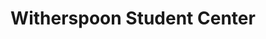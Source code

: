 ---
categories:
- '1970'
- '1980'
- '1990'
- '2000'
events:
- audio_id: null
  building: Witherspoon Student Center
  categories: witherspoon-student-center
  description: This sorority has been an international service organization established
    by African-American college-educated women.
  event_decade: '1970'
  event_id: '16'
  excerpt: This sorority has been an international service organization established
    by African-American college-educated women.
  iiif_crop: null
  image id (orig): funk_witherspoon
  image_caption: null
  image_id: funk_witherspoon
  image_type: null
  redirect_from: null
  start_date: 01/01/1976
  title: Alpha Kappa Alpha sorority chapter established
  year: '1976'
- audio_id: null
  building: Witherspoon Student Center
  categories: witherspoon-student-center
  description: This fraternity's fundamental purpose is achievement.
  event_decade: '1980'
  event_id: '20'
  excerpt: This fraternity's fundamental purpose is achievement.
  iiif_crop: null
  image id (orig): funk_witherspoon
  image_caption: null
  image_id: funk_witherspoon
  image_type: null
  redirect_from: null
  start_date: 01/01/1980
  title: Kappa Alpha Psi fraternity chapter established
  year: '1980'
- audio_id: null
  building: Witherspoon Student Center
  categories: witherspoon-student-center
  description: This fraternity was founded on the principles of brotherhood, scholarship,
    and service,
  event_decade: '1980'
  event_id: '21'
  excerpt: This fraternity was founded on the principles of brotherhood, scholarship,
    and service,
  iiif_crop: null
  image id (orig): funk_witherspoon
  image_caption: null
  image_id: funk_witherspoon
  image_type: null
  redirect_from: null
  start_date: 01/01/1982
  title: Phi Beta Sigma fraternity chapter established
  year: '1982'
- audio_id: null
  building: Witherspoon Student Center
  categories: witherspoon-student-center
  description: June became the first African American to serve as editor of the student
    newspaper.
  event_decade: '1980'
  event_id: '27'
  excerpt: June became the first African American to serve as editor of the student
    newspaper.
  iiif_crop: null
  image id (orig): mc00336-WitherspoonStudentCenter-Jun2014
  image_caption: null
  image_id: mc00336-WitherspoonStudentCenter-Jun2014
  image_type: null
  redirect_from: null
  start_date: 01/01/1989
  title: Dwuan June, Editor of Technician
  year: '1989'
- audio_id: null
  building: Witherspoon Student Center
  categories: witherspoon-student-center
  description: This sorority was founded on the precepts of scholarship, service,
    finer womanhood and sisterly love.
  event_decade: '1990'
  event_id: '29'
  excerpt: This sorority was founded on the precepts of scholarship, service, finer
    womanhood and sisterly love.
  iiif_crop: null
  image id (orig): funk_witherspoonStudentCenter
  image_caption: null
  image_id: funk_witherspoonStudentCenter
  image_type: null
  redirect_from: null
  start_date: 01/01/1990
  title: Zeta Phi Beta sorority chapter established
  year: '1990'
- audio_id: null
  building: Witherspoon Student Center
  categories: witherspoon-student-center
  description: 'The building formerly known as the Student Center Annex was dedicated
    on this date to honor Dr. Augustus McIver Witherspoon. It thus became the first
    building on campus named after an African American. Dr. Witherspoon earned his
    Ph.D. in Botany from NCSU in 1971, making him the second African American student
    to receive a Ph.D. from NC State. He joined the faculty as Instructor of Botany
    and eventually held the following posts at NCSU: Full Professor, Assistant Dean,
    Acting Dean and Associate Dean of the Graduate School, Associate Provost and Coordinator
    of African-American Affairs.'
  event_decade: '1990'
  event_id: '31'
  excerpt: The building formerly known as the Student Center Annex was dedicated on
    this date to honor Dr. Augustus McIver Witherspoon. It thus became the first building
    on campus named after an African American. Dr. Witherspoon earned his Ph.D. in
    Botany from NCSU in 1971, making him the second African American student to receive
    a Ph.D. from NC State. He joined the faculty as Instructor of Botany and eventually
    held the following posts at NCSU&#58; Full Professor, Assistant Dean, Acting Dean
    and Associate Dean of the Graduate School, Associate Provost and Coordinator of
    African-American Affairs.
  iiif_crop: null
  image id (orig): funk_witherspoonStudentCenter
  image_caption: null
  image_id: funk_witherspoonStudentCenter
  image_type: null
  redirect_from: null
  start_date: 01/01/1995
  title: Witherspoon Student Center dedicated
  year: '1995'
- audio_id: sa-rwb-025
  building: Witherspoon Student Center
  categories: witherspoon-student-center
  description: The African American Cultural Center opened in the new Student Center
    Annex (later renamed Witherspoon Student Center). In 1992, following months of
    student and faculty protests, NCSU administrators granted the African American
    Cultural Center an operating budget.
  event_decade: '1990'
  event_id: '48'
  excerpt: The African American Cultural Center opened in the new Student Center Annex
    (later renamed Witherspoon Student Center). In 1992, following months of student
    and faculty protests, NCSU administrators granted the African American Cultural
    Center an operating budget.
  iiif_crop: null
  image id (orig): '0226640'
  image_caption: null
  image_id: '0226640'
  image_type: null
  redirect_from: /events/58/index.html
  start_date: 01/01/1991
  title: African-American Cultural Center Opens
  year: '1991'
- audio_id: sa-rwb-032
  building: Witherspoon Student Center
  categories: witherspoon-student-center
  description: On August 25, 2005 NC State's student chapter of the NAACP held its
    first meeting in four years. Gina Dean, the NAACP youth and college state director,
    provided students a brief overview of the NAACP's history. An NC State NAACP chapter
    was initiated in 1991, however participation in the organization declined until
    the chapter became inactive. Michael Boykin (later named chapter president) and
    the Omega Psi Phi fraternity aided in the rechartering of the NC State NAACP chapter
    in 1994. The NAACP chapter met for 7 years; in 2001, the chapter again became
    inactive.
  event_decade: '2000'
  event_id: '56'
  excerpt: On August 25, 2005 NC State's student chapter of the NAACP held its first
    meeting in four years. Gina Dean, the NAACP youth and college state director,
    provided students a brief overview of the NAACP's history. An NC State NAACP chapter
    was initiated in 1991, however participation in the organization declined until
    the chapter became inactive. Michael Boykin (later named chapter president) and
    the Omega Psi Phi fraternity aided in the rechartering of the NC State NAACP chapter
    in 1994. The NAACP chapter met for 7 years; in 2001, the chapter again became
    inactive.
  iiif_crop: null
  image id (orig): funk_dSC07257
  image_caption: null
  image_id: funk_dSC07257
  image_type: null
  redirect_from: /events/49/index.html
  start_date: 01/01/2005
  title: Student Chapter of NAACP Re-forms
  year: '2005'
- audio_id: sa-rwb-031
  building: Witherspoon Student Center
  categories: witherspoon-student-center
  description: African American students participated in a sit-in at a Student Senate
    meeting to express concern for the lack of funding for African American organizations.
    Out of $40,000 of appropriations, African American organizations received a mere
    $735. The Student Senate agreed to send the bill back to committee for re-evaluation.
  event_decade: '2000'
  event_id: '57'
  excerpt: African American students participated in a sit-in at a Student Senate
    meeting to express concern for the lack of funding for African American organizations.
    Out of $40,000 of appropriations, African American organizations received a mere
    $735. The Student Senate agreed to send the bill back to committee for re-evaluation.
  iiif_crop: null
  image id (orig): mc00336-WitherspoonStudentCenter-Jun2014
  image_caption: null
  image_id: mc00336-WitherspoonStudentCenter-Jun2014
  image_type: null
  redirect_from: /events/48/index.html
  start_date: 01/01/2004
  title: Students Protest Appropriations for African American Clubs
  year: '2004'
- audio_id: sa-rwb-028
  building: Witherspoon Student Center
  categories: witherspoon-student-center
  description: A crowd of approximately 500 students and faculty members rallied in
    Witherspoon in support of affirmative action. Students opposed UNC system President
    Molly Broad's proposal to eliminate race based programs within the UNC system.
  event_decade: '1990'
  event_id: '58'
  excerpt: A crowd of approximately 500 students and faculty members rallied in Witherspoon
    in support of affirmative action. Students opposed UNC system President Molly
    Broad's proposal to eliminate race based programs within the UNC system.
  iiif_crop: null
  image id (orig): funk_witherspoonStudentCenter
  image_caption: null
  image_id: funk_witherspoonStudentCenter
  image_type: null
  redirect_from: /events/46/index.html
  start_date: 01/01/1998
  title: Students Rally In Support of Affirmative Action
  year: '1998'
- audio_id: sa-rwb-026
  building: Witherspoon Student Center
  categories: witherspoon-student-center
  description: The Nubian Message began publication in response to student protests
    alleging racial bias by the Technician. Tony Williamson served as the new paper's
    first editor-in-chief. In the inaugural issue, Williamson stated his intention
    to "totally, truthfully, and faithfully" cover every aspect of African American
    life at NCSU" and his hope that The Nubian Message become "the media voice for
    African Americans at NC State" a publication where people can learn about different
    aspects of your culture, as well as find useful information about State's campus."
    Because The Nubian Message received no University funding and Nubian staff was
    prohibited from using NCSU media equipment, the first issue was published with
    help from North Carolina Central University. Recalling the paper's initial struggles
    Williamson stated, "It was a real pain to have to go all the way to Durham to
    work, but the people at Central were very helpful and understanding. We owe them
    a lot. If it wasn't for their newspaper staff, we probably would never have had
    a first issue." Following publication of the first issue, the University allowed
    the Nubian staff to utilize campus media equipment.
  event_decade: '1990'
  event_id: '94'
  excerpt: The Nubian Message began publication in response to student protests alleging
    racial bias by the Technician. Tony Williamson served as the new paper's first
    editor-in-chief. In the inaugural issue, Williamson stated his intention to "totally,
    truthfully, and faithfully" cover every aspect of African American life at NCSU"
    and his hope that The Nubian Message become "the media voice for African Americans
    at NC State" a publication where people can learn about different aspects of your
    culture, as well as find useful information about State's campus." Because The
    Nubian Message received no University funding and Nubian staff was prohibited
    from using NCSU media equipment, the first issue was published with help from
    North Carolina Central University. Recalling the paper's initial struggles Williamson
    stated, "It was a real pain to have to go all the way to Durham to work, but the
    people at Central were very helpful and understanding. We owe them a lot. If it
    wasn't for their newspaper staff, we probably would never have had a first issue."
    Following publication of the first issue, the University allowed the Nubian staff
    to utilize campus media equipment.
  iiif_crop: null
  image id (orig): funk_brickyardAtDusk
  image_caption: null
  image_id: funk_brickyardAtDusk
  image_type: null
  redirect_from: /events/31/index.html
  start_date: 01/01/1992
  title: Nubian Message Began Publication
  year: '1992'
lat: '35.785099'
layout: post
lng: '-78.6745'
order: 13
permalink: places/witherspoon-student-center/
place: witherspoon-student-center
title: Witherspoon Student Center

---